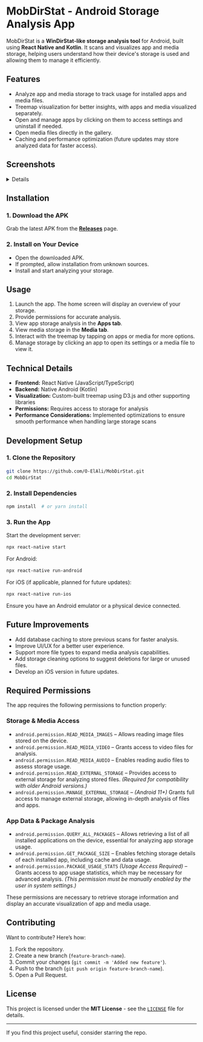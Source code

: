 # MobDirStat - Android Storage Analysis App  

MobDirStat is a **WinDirStat-like storage analysis tool** for Android, built using **React Native and Kotlin**. It scans and visualizes app and media storage, helping users understand how their device's storage is used and allowing them to manage it efficiently.  

## Features  

- Analyze app and media storage to track usage for installed apps and media files.  
- Treemap visualization for better insights, with apps and media visualized separately.  
- Open and manage apps by clicking on them to access settings and uninstall if needed.  
- Open media files directly in the gallery.  
- Caching and performance optimization (future updates may store analyzed data for faster access).  

## Screenshots  

<details>  
  <summary>Details</summary>  

Click to view welcome screen and permissions:  
- ![Welcome](screenshots/Welcome.jpg)  
- ![Permissions](screenshots/Grant%20Permissions.jpg)  
- ![Select MobDirStat](screenshots/Select%20MobDirStat.jpg) **Select MobDirStat then grant**  

### **Phone Overview**  
Overview of the entire phone's storage system:  
- ![Phone Overview](screenshots/Phone%20Overview%20Tab.jpg)  

### **Tabs**  
- **Apps Tab**: ![Apps Tab](screenshots/General%20Apps%20Tab.jpg)  
- **Media Tab**: ![Media Tab](screenshots/General%20Media%20Tab.jpg)  

### **Selected App & Settings**  
- **Selected App**: ![Selected App](screenshots/Selected%20app%20in%20Apps%20Tab.jpg)  
- **Click Go to Settings**: ![App Settings](screenshots/Settings%20Redirect.jpg)  

</details>  

## Installation  

### **1. Download the APK**  

Grab the latest APK from the **[Releases](https://github.com/O-ElAli/MobDirStat/releases)** page.  

### **2. Install on Your Device**  

- Open the downloaded APK.  
- If prompted, allow installation from unknown sources.  
- Install and start analyzing your storage.  

## Usage  

1. Launch the app. The home screen will display an overview of your storage.  
2. Provide permissions for accurate analysis.  
3. View app storage analysis in the **Apps tab**.  
4. View media storage in the **Media tab**.  
5. Interact with the treemap by tapping on apps or media for more options.  
6. Manage storage by clicking an app to open its settings or a media file to view it.  

## Technical Details  

- **Frontend:** React Native (JavaScript/TypeScript)  
- **Backend:** Native Android (Kotlin)  
- **Visualization:** Custom-built treemap using D3.js and other supporting libraries  
- **Permissions:** Requires access to storage for analysis  
- **Performance Considerations:** Implemented optimizations to ensure smooth performance when handling large storage scans  

## Development Setup  

### **1. Clone the Repository**  

```bash
git clone https://github.com/O-ElAli/MobDirStat.git
cd MobDirStat
```  

### **2. Install Dependencies**  

```bash
npm install  # or yarn install
```  

### **3. Run the App**  

Start the development server:  
```bash
npx react-native start
```  

For Android:  
```bash
npx react-native run-android
```  

For iOS (if applicable, planned for future updates):  
```bash
npx react-native run-ios
```  

Ensure you have an Android emulator or a physical device connected.  

## Future Improvements  

- Add database caching to store previous scans for faster analysis.  
- Improve UI/UX for a better user experience.  
- Support more file types to expand media analysis capabilities.  
- Add storage cleaning options to suggest deletions for large or unused files.  
- Develop an iOS version in future updates.  

## Required Permissions  

The app requires the following permissions to function properly:  

### **Storage & Media Access**  
- `android.permission.READ_MEDIA_IMAGES` – Allows reading image files stored on the device.  
- `android.permission.READ_MEDIA_VIDEO` – Grants access to video files for analysis.  
- `android.permission.READ_MEDIA_AUDIO` – Enables reading audio files to assess storage usage.  
- `android.permission.READ_EXTERNAL_STORAGE` – Provides access to external storage for analyzing stored files. *(Required for compatibility with older Android versions.)*  
- `android.permission.MANAGE_EXTERNAL_STORAGE` – *(Android 11+)* Grants full access to manage external storage, allowing in-depth analysis of files and apps.  

### **App Data & Package Analysis**  
- `android.permission.QUERY_ALL_PACKAGES` – Allows retrieving a list of all installed applications on the device, essential for analyzing app storage usage.  
- `android.permission.GET_PACKAGE_SIZE` – Enables fetching storage details of each installed app, including cache and data usage.  
- `android.permission.PACKAGE_USAGE_STATS` *(Usage Access Required)* – Grants access to app usage statistics, which may be necessary for advanced analysis. *(This permission must be manually enabled by the user in system settings.)*  

These permissions are necessary to retrieve storage information and display an accurate visualization of app and media usage.  

## Contributing  

Want to contribute? Here’s how:  

1. Fork the repository.  
2. Create a new branch (`feature-branch-name`).  
3. Commit your changes (`git commit -m 'Added new feature'`).  
4. Push to the branch (`git push origin feature-branch-name`).  
5. Open a Pull Request.  

## License  

This project is licensed under the **MIT License** - see the [`LICENSE`](LICENSE) file for details.  

---

If you find this project useful, consider starring the repo.  
